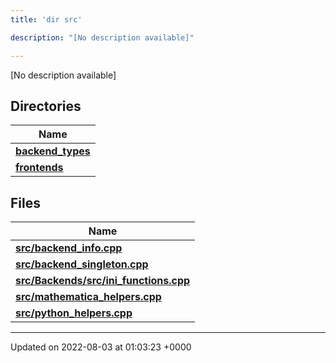 ```yaml
---
title: 'dir src'

description: "[No description available]"

---
```







[No description available]

## Directories

| Name           |
| -------------- |
| **[backend_types](/documentation/code/main/files/dir_b527edc069529a14d3e4c2705eb9d20d/#dir-backend-types)**  |
| **[frontends](/documentation/code/main/files/dir_77ab0f892136e40173eaae1d6cbb562c/#dir-frontends)**  |

## Files

| Name           |
| -------------- |
| **[src/backend_info.cpp](/documentation/code/main/files/backend__info_8cpp/#file-backend-info.cpp)**  |
| **[src/backend_singleton.cpp](/documentation/code/main/files/backend__singleton_8cpp/#file-backend-singleton.cpp)**  |
| **[src/Backends/src/ini_functions.cpp](/documentation/code/main/files/backends_2src_2ini__functions_8cpp/#file-backends/src/ini-functions.cpp)**  |
| **[src/mathematica_helpers.cpp](/documentation/code/main/files/mathematica__helpers_8cpp/#file-mathematica-helpers.cpp)**  |
| **[src/python_helpers.cpp](/documentation/code/main/files/python__helpers_8cpp/#file-python-helpers.cpp)**  |






-------------------------------

Updated on 2022-08-03 at 01:03:23 +0000
